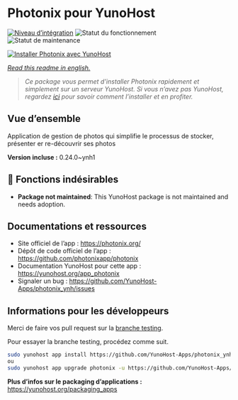 <!--
N.B.: This README was automatically generated by https://github.com/YunoHost/apps/tree/master/tools/README-generator
It shall NOT be edited by hand.
-->

# Photonix pour YunoHost

[![Niveau d’intégration](https://dash.yunohost.org/integration/photonix.svg)](https://dash.yunohost.org/appci/app/photonix) ![Statut du fonctionnement](https://ci-apps.yunohost.org/ci/badges/photonix.status.svg) ![Statut de maintenance](https://ci-apps.yunohost.org/ci/badges/photonix.maintain.svg)

[![Installer Photonix avec YunoHost](https://install-app.yunohost.org/install-with-yunohost.svg)](https://install-app.yunohost.org/?app=photonix)

*[Read this readme in english.](./README.md)*

> *Ce package vous permet d’installer Photonix rapidement et simplement sur un serveur YunoHost.
Si vous n’avez pas YunoHost, regardez [ici](https://yunohost.org/#/install) pour savoir comment l’installer et en profiter.*

## Vue d’ensemble

Application de gestion de photos qui simplifie le processus de stocker, présenter er re-découvrir ses photos

**Version incluse :** 0.24.0~ynh1
## :red_circle: Fonctions indésirables

- **Package not maintained**: This YunoHost package is not maintained and needs adoption.

## Documentations et ressources

* Site officiel de l’app : <https://photonix.org/>
* Dépôt de code officiel de l’app : <https://github.com/photonixapp/photonix>
* Documentation YunoHost pour cette app : <https://yunohost.org/app_photonix>
* Signaler un bug : <https://github.com/YunoHost-Apps/photonix_ynh/issues>

## Informations pour les développeurs

Merci de faire vos pull request sur la [branche testing](https://github.com/YunoHost-Apps/photonix_ynh/tree/testing).

Pour essayer la branche testing, procédez comme suit.

``` bash
sudo yunohost app install https://github.com/YunoHost-Apps/photonix_ynh/tree/testing --debug
ou
sudo yunohost app upgrade photonix -u https://github.com/YunoHost-Apps/photonix_ynh/tree/testing --debug
```

**Plus d’infos sur le packaging d’applications :** <https://yunohost.org/packaging_apps>